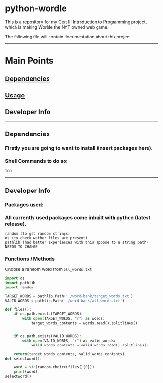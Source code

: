 # python-wordle
This is a repository for my Cert III Introduction to Programming project, which is making Worlde the NYT owned web game.

The following file will contain documentation about this project.

---

# Main Points

##  [Dependencies](./README.md##Dependencies)
##  [Usage](./Instructions.md) 
##  [Developer Info](./README.md#developer-info)

---

## Dependencies

### Firstly you are going to want to install (insert packages here).

### Shell Commands to do so: 

    TBD

---

## Developer Info

### Packages used:

### All currently used packages come inbuilt with python (latest release).

    random (to get random strings)
    os (to check wether files are present)
    pathlib (had better experiences with this appose to a string path)
    NEEDS TO CHANGE

### Functions / Methods

Choose a random word from `all_words.txt`

```python
import os
import pathlib
import random

TARGET_WORDS = pathlib.Path('./word-bank/target_words.txt')
VALID_WORDS = pathlib.Path('./word-bank/all_words.txt')

def files():
    if os.path.exists(TARGET_WORDS):
        with open(TARGET_WORDS, "r") as words:
            target_words_contents = words.read().splitlines()


    if os.path.exists(VALID_WORDS):
        with open(VALID_WORDS, "r") as valid_words:
            valid_words_contents = valid_words.read().splitlines()

    return(target_words_contents, valid_words_contents)
def selectword():

    word = str(random.choice(files()[0]))
    print(word)
selectword()

```
